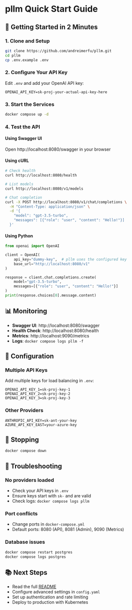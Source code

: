 # pllm Quick Start Guide

## 🚀 Getting Started in 2 Minutes

### 1. Clone and Setup
```bash
git clone https://github.com/andreimerfu/pllm.git
cd pllm
cp .env.example .env
```

### 2. Configure Your API Key
Edit `.env` and add your OpenAI API key:
```env
OPENAI_API_KEY=sk-proj-your-actual-api-key-here
```

### 3. Start the Services
```bash
docker compose up -d
```

### 4. Test the API

#### Using Swagger UI
Open http://localhost:8080/swagger in your browser

#### Using cURL
```bash
# Check health
curl http://localhost:8080/health

# List models
curl http://localhost:8080/v1/models

# Chat completion
curl -X POST http://localhost:8080/v1/chat/completions \
  -H "Content-Type: application/json" \
  -d '{
    "model": "gpt-3.5-turbo",
    "messages": [{"role": "user", "content": "Hello!"}]
  }'
```

#### Using Python
```python
from openai import OpenAI

client = OpenAI(
    api_key="dummy-key",  # pllm uses the configured key
    base_url="http://localhost:8080/v1"
)

response = client.chat.completions.create(
    model="gpt-3.5-turbo",
    messages=[{"role": "user", "content": "Hello!"}]
)
print(response.choices[0].message.content)
```

## 📊 Monitoring

- **Swagger UI**: http://localhost:8080/swagger
- **Health Check**: http://localhost:8080/health
- **Metrics**: http://localhost:9090/metrics
- **Logs**: `docker compose logs pllm -f`

## 🔧 Configuration

### Multiple API Keys
Add multiple keys for load balancing in `.env`:
```env
OPENAI_API_KEY_1=sk-proj-key-1
OPENAI_API_KEY_2=sk-proj-key-2
OPENAI_API_KEY_3=sk-proj-key-3
```

### Other Providers
```env
ANTHROPIC_API_KEY=sk-ant-your-key
AZURE_API_KEY_EAST=your-azure-key
```

## 🛑 Stopping

```bash
docker compose down
```

## 🐛 Troubleshooting

### No providers loaded
- Check your API keys in `.env`
- Ensure keys start with `sk-` and are valid
- Check logs: `docker compose logs pllm`

### Port conflicts
- Change ports in `docker-compose.yml`
- Default ports: 8080 (API), 8081 (Admin), 9090 (Metrics)

### Database issues
```bash
docker compose restart postgres
docker compose logs postgres
```

## 📚 Next Steps

- Read the full [README](README.md)
- Configure advanced settings in `config.yaml`
- Set up authentication and rate limiting
- Deploy to production with Kubernetes
